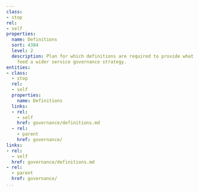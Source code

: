 ```yaml
---
class:
- stop
rel:
- self
properties:
  name: Definitions
  sort: 4384
  level: 2
  description: Plan for which definitions are required to provide what is needed to
    feed a wider service governance strategy.
entities:
- class:
  - stop
  rel:
  - self
  properties:
    name: Definitions
  links:
  - rel:
    - self
    href: governance/definitions.md
  - rel:
    - parent
    href: governance/
links:
- rel:
  - self
  href: governance/definitions.md
- rel:
  - parent
  href: governance/
...
```

